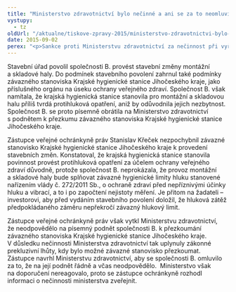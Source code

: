 ```yaml
---
title: "Ministerstvo zdravotnictví bylo nečinné a ani se za to neomluvilo"
vystupy:
  - tz
oldUrl: "/aktualne/tiskove-zpravy-2015/ministerstvo-zdravotnictvi-bylo-necinne-a-ani-se-za-to-neomluvilo"
date: 2015-09-02
perex: "<p>Sankce proti Ministerstvu zdravotnictví za nečinnost při vyřizování podnětu k přezkumu závazného stanoviska krajské hygienické stanice ke stavebním změnám haly. </p>"
---
```


<!-- imported from the old website -->

<p>Stavební úřad povolil společnosti B. provést stavební změny montážní a skladové haly. Do podmínek stavebního povolení zahrnul také podmínky závazného stanoviska Krajské hygienické stanice Jihočeského kraje, jako příslušného orgánu na úseku ochrany veřejného zdraví. Společnost B. však namítala, že krajská hygienická stanice stanovila pro montážní a skladovou halu příliš tvrdá protihluková opatření, aniž by odůvodnila jejich nezbytnost. Společnost B. se proto písemně obrátila na Ministerstvo zdravotnictví s podnětem k přezkumu závazného stanoviska Krajské hygienické stanice Jihočeského kraje. </p><p>Zástupce veřejné ochránkyně práv Stanislav Křeček nezpochybnil závazné stanovisko Krajské hygienické stanice Jihočeského kraje k provedení stavebních změn. Konstatoval, že krajská hygienická stanice stanovila povinnost provést protihluková opatření za účelem ochrany veřejného zdraví důvodně, protože společnost B. neprokázala, že provoz montážní a skladové haly bude splňovat závazné hygienické limity hluku stanovené nařízením vlády č. 272/2011 Sb., o ochraně zdraví před nepříznivými účinky hluku a vibrací, a to i po započtení nejistoty měření. Je přitom na žadateli – investorovi, aby před vydáním stavebního povolení doložil, že hluková zátěž předpokládaného záměru nepřekročí závazný hlukový limit.  </p><p>Zástupce veřejné ochránkyně práv však vytkl Ministerstvu zdravotnictví, že neodpovědělo na písemný podnět společnosti B. k přezkoumání závazného stanoviska Krajské hygienické stanice Jihočeského kraje. V důsledku nečinnosti Ministerstva zdravotnictví tak uplynuly zákonné prekluzivní lhůty, kdy bylo možné závazné stanovisko přezkoumat. Zástupce<a name="_GoBack"></a> navrhl Ministerstvu zdravotnictví, aby se společnosti B. omluvilo za to, že na její podnět řádně a včas neodpovědělo.  Ministerstvo však na doporučení nereagovalo, proto se zástupce ochránkyně rozhodl informaci o nečinnosti ministerstva zveřejnit.</p>
